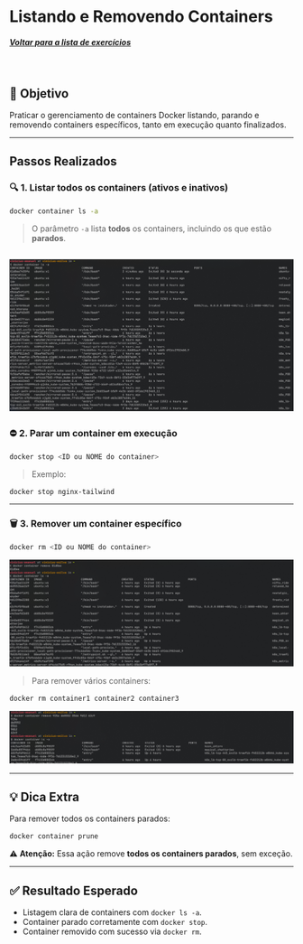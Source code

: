 # Listando e Removendo Containers
##### [Voltar para a lista de exercícios](../README.md)

<br>

## 🎯 Objetivo

Praticar o gerenciamento de containers Docker listando, parando e removendo containers específicos, tanto em execução quanto finalizados.

---

## Passos Realizados

### 🔍 1. Listar todos os containers (ativos e inativos)

```bash
docker container ls -a
```

> O parâmetro `-a` lista **todos** os containers, incluindo os que estão **parados**.

![alt text](<../assets/to_README/03 - CONTAINER LS.png>)
---

### ⛔ 2. Parar um container em execução

```bash
docker stop <ID ou NOME do container>
```


> Exemplo:
```bash
docker stop nginx-tailwind
```

---

### 🗑️ 3. Remover um container específico

```bash
docker rm <ID ou NOME do container>
```
![alt text](<../assets/to_README/03 - DOCKER RM.png>)


> Para remover vários containers:
```bash
docker rm container1 container2 container3
```

![alt text](<../assets/to_README/03 - DOCKER RM (2).png>)

---

## 💡 Dica Extra

Para remover todos os containers parados:

```bash
docker container prune
```

⚠️ **Atenção:** Essa ação remove **todos os containers parados**, sem exceção.

---

## ✅ Resultado Esperado

- Listagem clara de containers com `docker ls -a`.
- Container parado corretamente com `docker stop`.
- Container removido com sucesso via `docker rm`.
